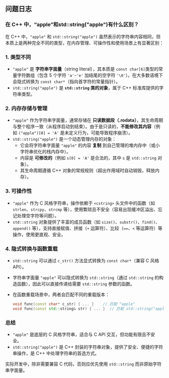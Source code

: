 ## 问题日志

### 在 C++ 中，“apple”和std::string("apple")有什么区别？

在 C++ 中，`"apple"` 和 `std::string("apple")` 虽然表示的字符串内容相同，但本质上是两种完全不同的类型，在内存管理、可操作性和使用场景上有显著区别：

### 1. **类型不同**

- `"apple"` 是 **字符串字面量**（string literal），其本质是 `const char[6]`类型的常量字符数组（包含 5 个字符 `'a'~'e'` 加结尾的空字符 `'\0'`）。在大多数语境下会隐式转换为 `const char*`（指向首字符的常量指针）。
- `std::string("apple")` 是 **`std::string` 类的对象**，属于 C++ 标准库提供的字符串类型。

### 2. **内存存储与管理**

- `"apple"` 作为字符串字面量，通常存储在 **只读数据段（.rodata）**，其生命周期与整个程序一致（从程序启动到结束）。由于是只读的，**不能修改其内容**（例如 `("apple")[0] = 'A'` 是未定义行为，可能导致程序崩溃）。
- `std::string("apple")` 是一个动态管理内存的对象：
  - 它会将字符串字面量 `"apple"` 的内容 **复制** 到自己管理的堆内存中（或小字符串优化的栈内存中）。
  - 内容是 **可修改的**（例如 `s[0] = 'A'` 是合法的，其中 `s` 是 `std::string` 对象）。
  - 其生命周期遵循 C++ 对象的常规规则（超出作用域时自动销毁，释放内存）。

### 3. **可操作性**

- `"apple"` 作为 C 风格字符串，操作依赖于 `<cstring>` 头文件中的函数（如 `strlen`、`strcpy`、`strcmp` 等），使用繁琐且不安全（容易出现缓冲区溢出、忘记处理空字符等问题）。
- `std::string` 对象提供了丰富的成员函数（如 `size()`、`substr()`、`find()`、`append()` 等），支持直接赋值、拼接（`+` 运算符）、比较（`==`、`<` 等运算符）等操作，使用更直观、安全。

### 4. **隐式转换与函数重载**

- `std::string` 可以通过 `c_str()` 方法显式转换为 `const char*`（兼容 C 风格 API）。

- 字符串字面量 `"apple"` 可以隐式转换为 `std::string`（通过 `std::string` 的构造函数），因此可以直接传递给需要 `std::string` 参数的函数。

- 在函数重载场景中，两者会匹配不同的重载版本：

  ```cpp
  void func(const char* c_str) { ... }    // 匹配 "apple"
  void func(const std::string& str) { ... }  // 匹配 std::string("apple")
  ```

  

### 总结

- `"apple"` 是底层的 C 风格字符串，适合与 C API 交互，但功能有限且不安全。
- `std::string("apple")` 是 C++ 封装的字符串对象，提供了安全、便捷的字符串操作，是 C++ 中处理字符串的首选方式。

实际开发中，除非需要兼容 C 代码，否则应优先使用 `std::string` 而非原始字符串字面量。

